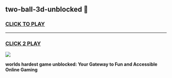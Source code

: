 
## two-ball-3d-unblocked 👋
<h3>
<a href="https://premium.freeplayer.one?title=two-ball-3d-unblocked&ref=14F">CLICK TO PLAY</a></h3>
<hr>

<h3>
<a href="https://premium.freeplayer.one?title=two-ball-3d-unblocked&ref=14F">CLICK 2 PLAY</a>
  
</h3>

<a href="https://premium.freeplayer.one?title=two-ball-3d-unblocked&ref=12F/"><img src="https://clearcache.store/games.png"></a>


**worlds hardest game unblocked: Your Gateway to Fun and Accessible Online Gaming**
